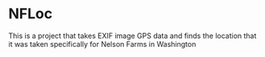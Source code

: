 # NFLoc
This is a project that takes EXIF image GPS data and finds the location that it
was taken specifically for Nelson Farms in Washington
